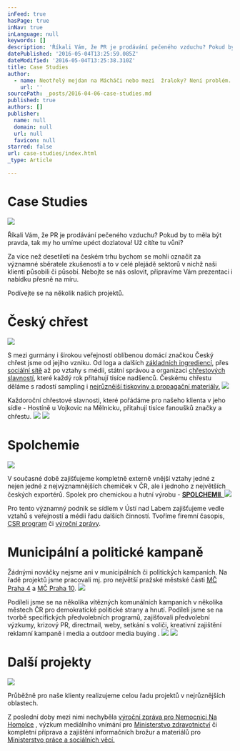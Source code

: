 ```yaml
---
inFeed: true
hasPage: true
inNav: true
inLanguage: null
keywords: []
description: 'Říkali Vám, že PR je prodávání pečeného vzduchu? Pokud by to měla být pravda, tak my ho umíme upéct dozlatova! Už cítíte tu vůni?'
datePublished: '2016-05-04T13:25:59.085Z'
dateModified: '2016-05-04T13:25:38.310Z'
title: Case Studies
author:
  - name: Neotřelý mejdan na Mácháči nebo mezi  žraloky? Není problém.
    url: ''
sourcePath: _posts/2016-04-06-case-studies.md
published: true
authors: []
publisher:
  name: null
  domain: null
  url: null
  favicon: null
starred: false
url: case-studies/index.html
_type: Article

---
```

# Case Studies
![](https://s3-us-west-2.amazonaws.com/the-grid-img/p/a0a3a0956c45c81d30cc6d8602e6e5fc7ca22cca.jpg)

Říkali Vám, že PR je prodávání pečeného vzduchu? Pokud by to měla být pravda, tak my ho umíme upéct dozlatova! Už cítíte tu vůni?

Za více než desetiletí na českém trhu bychom se mohli označit za významné sběratele zkušeností a to v celé plejádě sektorů v nichž naši klienti působili či působí. Nebojte se nás oslovit, připravíme Vám prezentaci i nabídku přesně na míru.

Podívejte se na několik našich projektů.

# Český chřest
![](https://s3-us-west-2.amazonaws.com/the-grid-img/p/09251273e6cc31efa75c36bba5581b6121426206.jpg)

S mezi gurmány i širokou veřejností oblíbenou domácí značkou Český chřest jsme od jejího vzniku. Od loga a dalších [základních ingrediencí][0], přes [sociální sítě][1] až po vztahy s médii, státní správou a organizaci [chřestových slavností][2], které každý rok přitahují tisíce nadšenců. Českému chřestu děláme s radostí sampling i [nejrůznější tiskoviny a propagační materiály.][3]
![](https://the-grid-user-content.s3-us-west-2.amazonaws.com/86a6815c-e579-45fb-bcc2-bcf327bf4803.jpg)

Každoroční chřestové slavnosti, které pořádáme pro našeho klienta v jeho sídle - Hostíně u Vojkovic na Mělnicku, přitahují tisíce fanoušků značky a chřestu. ![](https://the-grid-user-content.s3-us-west-2.amazonaws.com/c6f4043a-9b75-4376-aa99-a9592a5814c1.jpg)
![](https://s3-us-west-2.amazonaws.com/the-grid-img/p/e7f481ec0fca15b196e045a4ab8a78d900cd1337.jpg)

# Spolchemie
![](https://the-grid-user-content.s3-us-west-2.amazonaws.com/c7c1aeaa-831d-4d91-9313-e93cd891e2a2.jpg)

V současné době zajišťujeme kompletně externě vnější vztahy jedné z nejen jedné z nejvýznamnějších chemiček v ČR, ale i jednoho z největších českých exportérů. Spolek pro chemickou a hutní výrobu - [**SPOLCHEMII**. ][4]
![](https://the-grid-user-content.s3-us-west-2.amazonaws.com/b4d1bc3b-6492-4d63-ad3b-278d65551def.jpg)

Pro tento významný podnik se sídlem v Ústí nad Labem zajišťujeme vedle vztahů s veřejností a médii řadu dalších činností. Tvoříme firemní časopis, [CSR program][5] či [výroční zprávy][6].

# Municipální a politické kampaně

Žádnými nováčky nejsme ani v municipálních či politických kampaních. Na řadě projektů jsme pracovali mj. pro největší pražské městské části [MČ Praha 4][7] a [MČ Praha 10][8].
![](https://the-grid-user-content.s3-us-west-2.amazonaws.com/042e7c64-93e0-416b-a1c2-daeed4f60840.jpg)

Podíleli jsme se na několika vítězných komunálních kampaních v několika městech ČR pro demokratické politické strany a hnutí. Podíleli jsme se na tvorbě specifických předvolebních programů, zajišťovali předvolební výzkumy, krizový PR, directmail, weby, setkání s voliči, kreativní zajištění reklamní kampaně i media a outdoor media buying .
![](https://s3-us-west-2.amazonaws.com/the-grid-img/p/452445101e08ca2e926a0d17a07b012571aed10c.jpg)
![](https://the-grid-user-content.s3-us-west-2.amazonaws.com/1ee05197-31dd-471f-956e-1e655f33d30c.jpg)

# 

# Další projekty
![](https://the-grid-user-content.s3-us-west-2.amazonaws.com/cc65d185-834c-4fd5-a619-1ad947fb24ea.jpg)

Průběžně pro naše klienty realizujeme celou řadu projektů v nejrůznějších oblastech. 

Z poslední doby mezi nimi nechyběla [výroční zpráva pro Nemocnici Na Homolce][9] , výzkum mediálního vnímání pro [Ministerstvo zdravotnictví][10] či kompletní příprava a zajištění informačních brožur a materiálů pro [Ministerstvo práce a sociálních věcí.][11]

[0]: http://www.ceskychrest.cz/
[1]: https://www.facebook.com/ceskychrest
[2]: http://www.ceskychrest.cz/fotogalerie/chrestove-slavnosti-2014/
[3]: http://www.ceskychrest.cz/wp-content/uploads/2015/03/Chrest_2015_nahled_k.pdf
[4]: http://www.spolchemie.cz/
[5]: http://www.spolchemie.cz/cs/uvod/spolecenska-odpovednost
[6]: http://www.spolchemie.cz/media/c293ebf0-45eb-4985-8a40-b85315db3bdc/1yLn4g/ForInvestors/InformationsForInvestors/Pololetn%C3%AD%20zpr%C3%A1va%202015.pdf
[7]: http://www.praha4.cz/
[8]: http://www.praha10.cz/
[9]: https://www.homolka.cz/public/data/data/NNH_VZ_2014_CZ.pdf
[10]: www.mzcr.cz
[11]: www.mpsv.cz